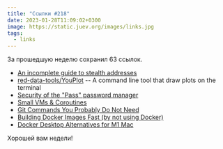 ```yaml
---
title: "Ссылки #218"
date: 2023-01-28T11:09:02+0300
image: https://static.juev.org/images/links.jpg
tags: 
  - links
---
```


За прошедшую неделю сохранил 63 ссылок.

- [An incomplete guide to stealth addresses](https://vitalik.ca/general/2023/01/20/stealth.html) 
- [red-data-tools/YouPlot](https://github.com/red-data-tools/YouPlot) -- A command line tool that draw plots on the terminal
- [Security of the "Pass" password manager](https://rot256.dev/post/pass/)
- [Small VMs & Coroutines](https://blog.dziban.net/coroutines/)
- [Git Commands You Probably Do Not Need](https://myme.no/posts/2023-01-22-git-commands-you-do-not-need.html)
- [Building Docker Images Fast (by not using Docker)](https://blog.howardjohn.info/posts/docker-builds/)
- [Docker Desktop Alternatives for M1 Mac](https://alexos.dev/2022/01/02/docker-desktop-alternatives-for-m1-mac/)

Хорошей вам недели!

